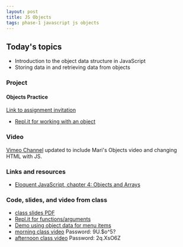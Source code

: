 ```yaml
---
layout: post
title: JS Objects
tags: phase-1 javascript js objects
---
```


## Today's topics

- Introduction to the object data structure in JavaScript
- Storing data in and retrieving data from objects

### Project
#### Objects Practice

[Link to assignment invitation](https://classroom.github.com/a/g3aJw7nw)
- [Repl.it for working with an object](https://repl.it/@RebeccaConley/FearfulOrchidClimate)

### Video
[Vimeo Channel](https://vimeo.com/showcase/m-at-m) updated to include Mari's Objects video and changing HTML with JS.

### Links and resources

- [Eloquent JavaScript, chapter 4: Objects and Arrays](https://eloquentjavascript.net/04_data.html)


### Code, slides, and video from class

- [class slides PDF](/slide-decks/js-objects.pdf)
- [Repl.it for functions/arguments](https://repl.it/repls/TemporalAjarRar)
- [Demo using object data for menu items](https://github.com/momentum-team-1/examples/tree/master/using-object-data)
- [morning class video](https://us02web.zoom.us/rec/share/95NpIK_zyzNJQonRyF__c_YNFZTMT6a8gyQZ-vMImkiqo8_j5nE8x3c5YkpYaEpn )   Password: 9U.$o^5? 
- [afternoon class video](https://us02web.zoom.us/rec/share/3NN0BqrCqHlOH4HDtF7mSp94LraiT6a8h3Me_vpZnUlyq3Yq1834F70dU0BgEvJG) Password: 2q.XsO6Z 

